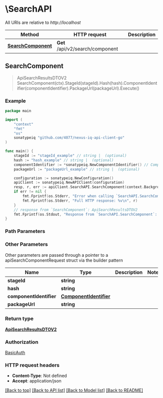 # \SearchAPI

All URIs are relative to *http://localhost*

Method | HTTP request | Description
------------- | ------------- | -------------
[**SearchComponent**](SearchAPI.md#SearchComponent) | **Get** /api/v2/search/component | 



## SearchComponent

> ApiSearchResultsDTOV2 SearchComponent(ctx).StageId(stageId).Hash(hash).ComponentIdentifier(componentIdentifier).PackageUrl(packageUrl).Execute()



### Example

```go
package main

import (
	"context"
	"fmt"
	"os"
	sonatypeiq "github.com/4077/nexus-iq-api-client-go"
)

func main() {
	stageId := "stageId_example" // string |  (optional)
	hash := "hash_example" // string |  (optional)
	componentIdentifier := *sonatypeiq.NewComponentIdentifier() // ComponentIdentifier |  (optional)
	packageUrl := "packageUrl_example" // string |  (optional)

	configuration := sonatypeiq.NewConfiguration()
	apiClient := sonatypeiq.NewAPIClient(configuration)
	resp, r, err := apiClient.SearchAPI.SearchComponent(context.Background()).StageId(stageId).Hash(hash).ComponentIdentifier(componentIdentifier).PackageUrl(packageUrl).Execute()
	if err != nil {
		fmt.Fprintf(os.Stderr, "Error when calling `SearchAPI.SearchComponent``: %v\n", err)
		fmt.Fprintf(os.Stderr, "Full HTTP response: %v\n", r)
	}
	// response from `SearchComponent`: ApiSearchResultsDTOV2
	fmt.Fprintf(os.Stdout, "Response from `SearchAPI.SearchComponent`: %v\n", resp)
}
```

### Path Parameters



### Other Parameters

Other parameters are passed through a pointer to a apiSearchComponentRequest struct via the builder pattern


Name | Type | Description  | Notes
------------- | ------------- | ------------- | -------------
 **stageId** | **string** |  | 
 **hash** | **string** |  | 
 **componentIdentifier** | [**ComponentIdentifier**](ComponentIdentifier.md) |  | 
 **packageUrl** | **string** |  | 

### Return type

[**ApiSearchResultsDTOV2**](ApiSearchResultsDTOV2.md)

### Authorization

[BasicAuth](../README.md#BasicAuth)

### HTTP request headers

- **Content-Type**: Not defined
- **Accept**: application/json

[[Back to top]](#) [[Back to API list]](../README.md#documentation-for-api-endpoints)
[[Back to Model list]](../README.md#documentation-for-models)
[[Back to README]](../README.md)

